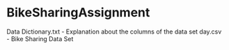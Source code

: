 # BikeSharingAssignment
Data Dictionary.txt - Explanation about the columns of the data set
day.csv - Bike Sharing Data Set

